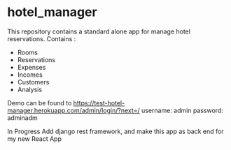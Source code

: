 # hotel_manager
This repository contains a standard alone app for manage hotel reservations.
Contains :
  - Rooms
  - Reservations
  - Expenses
  - Incomes
  - Customers
  - Analysis
  
  Demo can be found to https://test-hotel-manager.herokuapp.com/admin/login/?next=/
  username: admin
  password: adminadm

In Progress
Add django rest framework, and make this app as back end for my new React App
